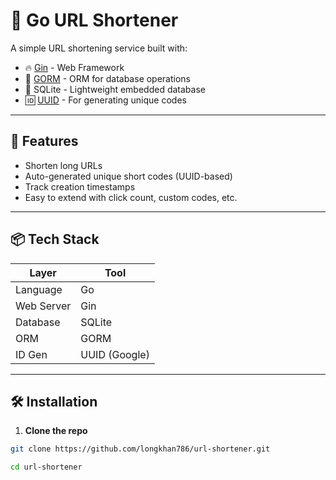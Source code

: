 # 📎 Go URL Shortener

A simple URL shortening service built with:

- 🔥 [Gin](https://github.com/gin-gonic/gin) - Web Framework
- 🧠 [GORM](https://gorm.io) - ORM for database operations
- 💾 SQLite - Lightweight embedded database
- 🆔 [UUID](https://github.com/google/uuid) - For generating unique codes

---

## 🚀 Features

- Shorten long URLs
- Auto-generated unique short codes (UUID-based)
- Track creation timestamps
- Easy to extend with click count, custom codes, etc.

---

## 📦 Tech Stack

| Layer      | Tool           |
|------------|----------------|
| Language   | Go             |
| Web Server | Gin            |
| Database   | SQLite         |
| ORM        | GORM           |
| ID Gen     | UUID (Google)  |

---

## 🛠 Installation

1. **Clone the repo**

```bash
git clone https://github.com/longkhan786/url-shortener.git

cd url-shortener